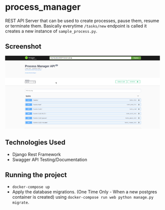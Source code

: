 # process_manager
REST API Server that can be used to create processes, pause them, resume or terminate them. Basically everytime `/tasks/new` endpoint is called it creates a new instance of `sample_process.py`.

## Screenshot
![screen shot](./ss.png)

## Technologies Used
- Django Rest Framework
- Swagger API Testing/Documentation

## Running the project
- `docker-compose up`
- Apply the database migrations. (One Time Only - When a new postgres container is created) using `docker-compose run web python manage.py migrate`.
